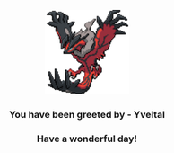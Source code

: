<p align="center">
    <img src="https://raw.githubusercontent.com/PokeAPI/sprites/master/sprites/pokemon/717.png" width="150" height="150">
</p>
<h3 align="center">You have been greeted by - <b>Yveltal</b></h3>
<h3 align="center">Have a wonderful day!</h3>
